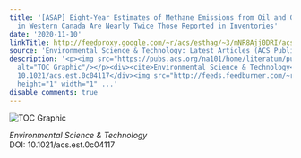 ```yaml
---
title: '[ASAP] Eight-Year Estimates of Methane Emissions from Oil and Gas Operations
  in Western Canada Are Nearly Twice Those Reported in Inventories'
date: '2020-11-10'
linkTitle: http://feedproxy.google.com/~r/acs/esthag/~3/mNR8Ajj0DRI/acs.est.0c04117
source: 'Environmental Science & Technology: Latest Articles (ACS Publications)'
description: '<p><img src="https://pubs.acs.org/na101/home/literatum/publisher/achs/journals/content/esthag/0/esthag.ahead-of-print/acs.est.0c04117/20201110/images/medium/es0c04117_0006.gif"
  alt="TOC Graphic"/></p><div><cite>Environmental Science & Technology</cite></div><div>DOI:
  10.1021/acs.est.0c04117</div><img src="http://feeds.feedburner.com/~r/acs/esthag/~4/mNR8Ajj0DRI"
  height="1" width="1" ...'
disable_comments: true
---
```

<p><img src="https://pubs.acs.org/na101/home/literatum/publisher/achs/journals/content/esthag/0/esthag.ahead-of-print/acs.est.0c04117/20201110/images/medium/es0c04117_0006.gif" alt="TOC Graphic"/></p><div><cite>Environmental Science & Technology</cite></div><div>DOI: 10.1021/acs.est.0c04117</div><img src="http://feeds.feedburner.com/~r/acs/esthag/~4/mNR8Ajj0DRI" height="1" width="1" ...